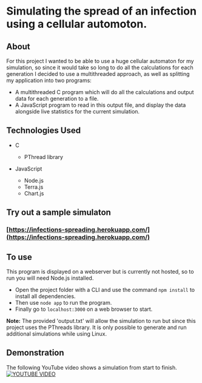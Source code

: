 # Simulating the spread of an infection using a cellular automoton.

## About
For this project I wanted to be able to use a huge cellular automaton for my simulation, so since it would take so long to do all the calculations for each generation I decided to use a multithreaded approach, as well as splitting my application into two programs:

- A multithreaded C program which will do all the calculations and output data for each generation to a file.
- A JavaScript program to read in this output file, and display the data alongside live statistics for the current simulation.

## Technologies Used
- C
  - PThread library

- JavaScript
  - Node.js
  - Terra.js
  - Chart.js

## Try out a sample simulaton
### [https://infections-spreading.herokuapp.com/](https://infections-spreading.herokuapp.com/)

## To use
This program is displayed on a webserver but is currently not hosted, so to run you will need Node.js installed.

- Open the project folder with a CLI and use the command ```npm install``` to install all dependencies.
- Then use ```node app``` to run the program.
- Finally go to ```localhost:3000``` on a web browser to start.

**Note:** The provided 'output.txt' will allow the simulation to run but since this project uses the PThreads library. It is only possible to generate and run additional simulations while using Linux.

## Demonstration
The following YouTube video shows a simulation from start to finish.
[![YOUTUBE VIDEO](https://i.imgur.com/HleJbJG.png)](https://www.youtube.com/watch?v=Ei_PS6TsFmw)
